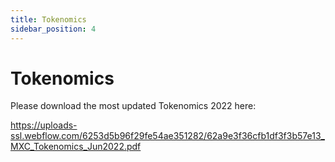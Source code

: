 ```yaml
---
title: Tokenomics
sidebar_position: 4
---
```


# Tokenomics
Please download the most updated Tokenomics 2022 here:

https://uploads-ssl.webflow.com/6253d5b96f29fe54ae351282/62a9e3f36cfb1df3f3b57e13_MXC_Tokenomics_Jun2022.pdf
